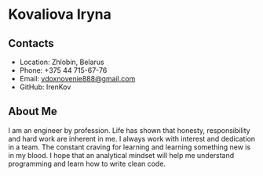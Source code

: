 # Kovaliova Iryna
## Contacts
* Location: Zhlobin, Belarus
* Phone: +375 44 715-67-76
* Email: vdoxnovenie888@gmail.com
* GitHub: IrenKov
## About Me
I am an engineer by profession. Life has shown that honesty, responsibility and hard work are inherent in me. I always work with interest and dedication in a team. The constant craving for learning and learning something new is in my blood.
I hope that an analytical mindset will help me understand programming and learn how to write clean code.
